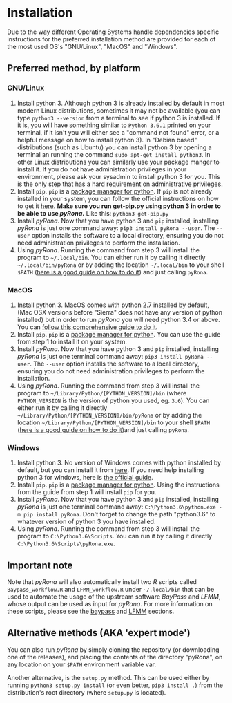 # Installation

Due to the way different Operating Systems handle dependencies specific instructions for the preferred installation method are provided for each of the most used OS's "GNU/Linux", "MacOS" and "Windows".

## Preferred method, by platform

### GNU/Linux

1. Install python 3. Although python 3 is already installed by default in most modern Linux distributions, sometimes it may not be available (you can type `python3 --version` from a terminal to see if python 3 is installed. If it is, you will have something similar to `Python 3.6.1` printed on your terminal, if it isn't you will either see a "command not found" error, or a helpful message on how to install python 3). In "Debian based" distributions (such as Ubuntu) you can install python 3 by opening a terminal an running the command `sudo apt-get install python3`. In other Linux distributions you can similarly use your package manger to install it. If you do not have administration privileges in your environment, please ask your sysadmin to install python 3 for you. This is the only step that has a hard requirement on administrative privileges.
2. Install `pip`. `pip` is a [package manager for python](https://en.wikipedia.org/wiki/Pip_(package_manager)). If `pip` is not already installed in  your system, you can follow the official instructions on how to get it [here](https://pip.pypa.io/en/stable/installing/). **Make sure you run get-pip.py using python 3 in order to be able to use *pyRona*.** Like this: `python3 get-pip.py`
3. Install *pyRona*. Now that you have python 3 and `pip` installed, installing *pyRona* is just one command away: `pip3 install pyRona --user`. The `--user` option installs the software to a local directory, ensuring you do not need administration privileges to perform the installation.
4. Using *pyRona*. Running the command from step 3 will install the program to `~/.local/bin`. You can either run it by calling it directly `~/.local/bin/pyRona` or by adding the location `~/.local/bin` to your shell `$PATH` ([here is a good guide on how to do it](https://unix.stackexchange.com/questions/26047/how-to-correctly-add-a-path-to-path)) and just calling `pyRona`.


### MacOS

1. Install python 3. MacOS comes with python 2.7 installed by default, (Mac OSX versions before "Sierra" does not have any version of python installed) but in order to run *pyRona* you will need python 3.4 or above. You can [follow this comprehensive guide to do it](http://python-guide-pt-br.readthedocs.io/en/latest/starting/install3/osx/).
2. Install `pip`. `pip` is a [package manager for python](https://en.wikipedia.org/wiki/Pip_(package_manager)). You can use the guide from step 1 to install it on your system.
3. Install *pyRona*. Now that you have python 3 and `pip` installed, installing *pyRona* is just one terminal command away: `pip3 install pyRona --user`. The `--user` option installs the software to a local directory, ensuring you do not need administration privileges to perform the installation.
4. Using *pyRona*. Running the command from step 3 will install the program to `~/Library/Python/[PYTHON_VERSION]/bin` (where `PYTHON_VERSION` is the version of python you used, eg. `3.6`). You can either run it by calling it directly `~/Library/Python/[PYTHON_VERSION]/bin/pyRona` or by adding the location `~/Library/Python/[PYTHON_VERSION]/bin` to your shell `$PATH` ([here is a good guide on how to do it](https://unix.stackexchange.com/questions/26047/how-to-correctly-add-a-path-to-path))and just calling `pyRona`.


### Windows

1. Install python 3. No version of Windows comes with python installed by default, but you can install it from [here](https://www.python.org/downloads/). If you need help installing python 3 for windows, here is [the official guide](https://docs.python.org/3/using/windows.html).
2. Install `pip`.  `pip` is a [package manager for python](https://en.wikipedia.org/wiki/Pip_(package_manager)). Using the instructions from the guide from step 1 will install `pip` for you.
3. Install *pyRona*. Now that you have python 3 and `pip` installed, installing *pyRona* is just one terminal command away: `C:\Python3.6\python.exe -m pip install pyRona`. Don't forget to change the path "python3.6" to whatever version of python 3 you have installed.
4. Using *pyRona*. Running the command from step 3 will install the program to `C:\Python3.6\Scripts`. You can run it by calling it directly `C:\Python3.6\Scripts\pyRona.exe`.


## Important note

Note that *pyRona* will also automatically install two *R* scripts called `Baypass_workflow.R` and `LFMM_workflow.R` under `~/.local/bin` that can be used to automate the usage of the upstream software *BayPass* and *LFMM*, whose output can be used as input for *pyRona*. For more information on these scripts, please see the [baypass](baypass.md) and [LFMM](lfmm.md) sections.


## Alternative methods (AKA 'expert mode')
You can also run *pyRona* by simply cloning the repository (or
downloading one of the releases), and placing the contents of the directory
"pyRona", on any location on your `$PATH` environment variable var.

Another alternative, is the `setup.py` method. This can be used either by running `python3 setup.py install` (or even
better, `pip3 install .`) from the distribution's root directory (where
`setup.py` is located).
